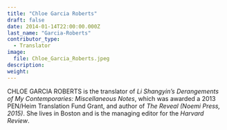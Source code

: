 ```yaml
---
title: "Chloe Garcia Roberts"
draft: false
date: 2014-01-14T22:00:00.000Z
last_name: "Garcia-Roberts"
contributor_type:
  - Translator
image:
  file: Chloe_Garcia_Roberts.jpeg
description:
weight:
---
```


CHLOE GARCIA ROBERTS is the translator of _Li Shangyin’s Derangements of My Contemporaries: Miscellaneous Notes_, which was awarded a 2013 PEN/Heim Translation Fund Grant, and author of _The Reveal (Noemi Press, 2015)_. She lives in Boston and is the managing editor for the _Harvard Review_.

